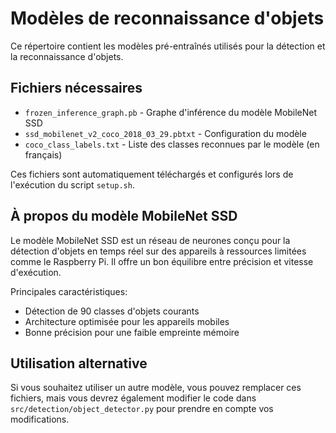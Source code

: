# Modèles de reconnaissance d'objets

Ce répertoire contient les modèles pré-entraînés utilisés pour la détection et la reconnaissance d'objets.

## Fichiers nécessaires

- `frozen_inference_graph.pb` - Graphe d'inférence du modèle MobileNet SSD
- `ssd_mobilenet_v2_coco_2018_03_29.pbtxt` - Configuration du modèle
- `coco_class_labels.txt` - Liste des classes reconnues par le modèle (en français)

Ces fichiers sont automatiquement téléchargés et configurés lors de l'exécution du script `setup.sh`.

## À propos du modèle MobileNet SSD

Le modèle MobileNet SSD est un réseau de neurones conçu pour la détection d'objets en temps réel sur des appareils à ressources limitées comme le Raspberry Pi. Il offre un bon équilibre entre précision et vitesse d'exécution.

Principales caractéristiques:
- Détection de 90 classes d'objets courants
- Architecture optimisée pour les appareils mobiles
- Bonne précision pour une faible empreinte mémoire

## Utilisation alternative

Si vous souhaitez utiliser un autre modèle, vous pouvez remplacer ces fichiers, mais vous devrez également modifier le code dans `src/detection/object_detector.py` pour prendre en compte vos modifications. 